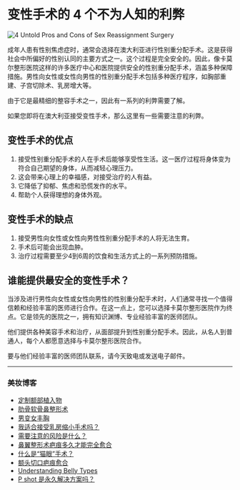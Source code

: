 # 变性手术的 4 个不为人知的利弊

![4 Untold Pros and Cons of Sex Reassignment Surgery](https://www.kamolhospital.com/uploads/blog/651/data/649980c8bac1b.jpg)

成年人患有性别焦虑症时，通常会选择在澳大利亚进行性别重分配手术。这是获得社会中所偏好的性别认同的主要方式之一。这个过程是完全安全的。因此，像卡莫尔整形医院这样的许多医疗中心和医院提供安全的性别重分配手术，涵盖多种保障措施。男性向女性或女性向男性的性别重分配手术包括多种医疗程序，如胸部重建、子宫切除术、乳房增大等。

由于它是最精细的整容手术之一，因此有一系列的利弊需要了解。

如果您即将在澳大利亚接受变性手术，那么这里有一些需要注意的利弊。

## 变性手术的优点

1. 接受性别重分配手术的人在手术后能够享受性生活。这一医疗过程将身体变为符合自己期望的身体，从而减轻心理压力。
2. 这会带来心理上的幸福感，对接受治疗的人有益。
3. 它降低了抑郁、焦虑和恐慌发作的水平。
4. 帮助个人获得理想的身体外观。

## 变性手术的缺点

1. 接受男性向女性或女性向男性性别重分配手术的人将无法生育。
2. 手术后可能会出现血肿。
3. 治疗过程需要至少4到6周的饮食和生活方式上的一系列预防措施。

## 谁能提供最安全的变性手术？

当涉及进行男性向女性或女性向男性的性别重分配手术时，人们通常寻找一个值得信赖和经验丰富的医师进行合作。在这一点上，您可以选择卡莫尔整形医院作为终点。它是领先的医院之一，拥有知识渊博、专业经验丰富的医师团队。

他们提供各种美容手术和治疗，从面部提升到性别重分配手术。因此，从名人到普通人，每个人都愿意选择与卡莫尔整形医院合作。

要与他们经验丰富的医师团队联系，请今天致电或发送电子邮件。

---

### 美妆博客

- [定制额部植入物](https://www.kamolhospital.com/blog/565/customized-forehead-implant)
- [肋骨软骨鼻整形术](https://www.kamolhospital.com/blog/543/rhinoplasty-with-rib-cartilage-2)
- [男变女丰胸](https://www.kamolhospital.com/blog/260/male-to-female-breast-augmentation)
- [我适合接受乳房缩小手术吗？](https://www.kamolhospital.com/blog/533/am-i-a-good-candidate-for-breast-reduction)
- [需要注意的风险是什么？](https://www.kamolhospital.com/blog/435/what-is-the-risk-to-be-aware)
- [鼻翼整形术疤痕多久才能完全愈合](https://www.kamolhospital.com/blog/547/how-long-until-alarplasty-scars-are-fully-healed)
- [什么是“猫眼”手术？](https://www.kamolhospital.com/blog/1149/what-is-a-cat-eyes-surgery)
- [额头切口疤痕愈合](https://www.kamolhospital.com/blog/399/healing-incision-scar-of-forehead)
- [Understanding Belly Types](https://www.kamolhospital.com/blog/1950/understanding-belly-types)
- [P shot 是永久解决方案吗？](https://www.kamolhospital.com/blog/1480/is-p-shot-a-permanent-solution)
<!-- tcd_original_link https://www.kamolhospital.com/zh/blog/651/4-untold-pros-and-cons-of-sex-reassignment-surgery -->

